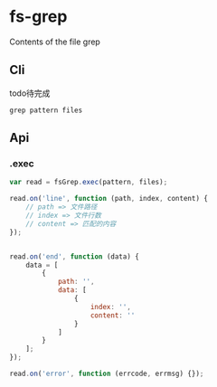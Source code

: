 # fs-grep
Contents of the file grep

## Cli

todo待完成
```shell
grep pattern files
```

## Api

### .exec

```js
var read = fsGrep.exec(pattern, files);

read.on('line', function (path, index, content) {
    // path => 文件路径
    // index => 文件行数
    // content => 匹配的内容
});


read.on('end', function (data) {
    data = [
        {
            path: '',
            data: [
                {
                    index: '',
                    content: ''
                }
            ]
        }
    ];
});

read.on('error', function (errcode, errmsg) {});
```

